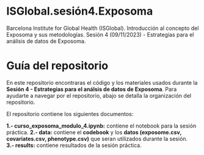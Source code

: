 # ISGlobal.sesión4.Exposoma

Barcelona Institute for Global Health (ISGlobal). Introducción al concepto del Exposoma y sus metodologías. Sesión 4 (09/11/2023) - Estrategias para el análisis de datos de Exposoma.

# Guía del repositorio
En este repositorio encontraras el código y los materiales usados durante la **Sesión 4 - Estrategias para el análsis de datos de Exposoma**. Para ayudarte a navegar por el repositorio, abajo se detalla la organización del repositorio. 

El repositorio contiene los siguientes documentos:

**1.- curso_exposoma_modulo_4.ipynb:** contiene el notebook para la sesión práctica. 
**2.- data:** contiene el **codebook** y los **datos (exposome.csv, covariates.csv, phenotype.csv)** que seran utilizados durante la sesión.  
**3.- results:** contiene resultados de la sesión práctica. 



